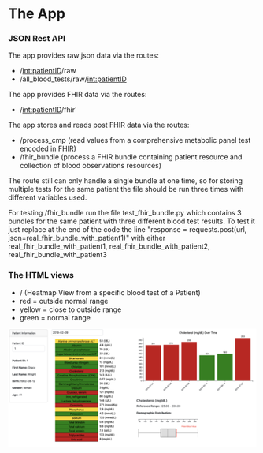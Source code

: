 # The App

### JSON Rest API

The app provides raw json data via the routes:

- /<int:patientID>/raw   
- /all_blood_tests/raw/<int:patientID> 

The app provides FHIR data via the routes:

- /<int:patientID>/fhir'  


The app stores and reads post FHIR data via the routes: 

- /process_cmp  (read values from a comprehensive metabolic panel test encoded in FHIR)
- /fhir_bundle  (process a FHIR bundle containing patient resource and collection of blood observations resources)

The route still can only handle a single bundle at one time, so for storing multiple tests for the same patient the file should be run three times with different variables used.

For testing /fhir_bundle run the file test_fhir_bundle.py which contains 3 bundles for the same patient with three different blood test results. To test it just replace at the end of the code the line "response = requests.post(url, json=real_fhir_bundle_with_patient1)" with either real_fhir_bundle_with_patient1, real_fhir_bundle_with_patient2, real_fhir_bundle_with_patient3




### The HTML views

- / (Heatmap View from a specific blood test of a Patient)
- red = outside normal range
- yellow = close to outside range
- green = normal range
  
![Alt Text](html_views.png)
